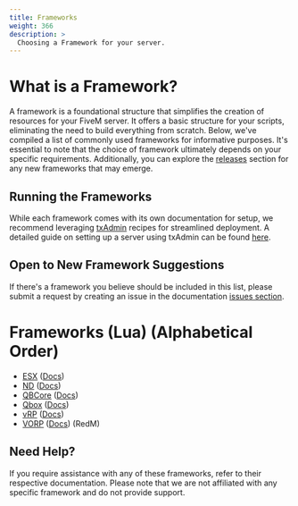 ```yaml
---
title: Frameworks
weight: 366
description: >
  Choosing a Framework for your server.
---
```


# What is a Framework?
A framework is a foundational structure that simplifies the creation of resources for your FiveM server. It offers a basic structure for your scripts, eliminating the need to build everything from scratch. Below, we've compiled a list of commonly used frameworks for informative purposes. It's essential to note that the choice of framework ultimately depends on your specific requirements. Additionally, you can explore the [releases](https://forum.cfx.re/c/development/releases/7) section for any new frameworks that may emerge.

## Running the Frameworks
While each framework comes with its own documentation for setup, we recommend leveraging [txAdmin](/docs/resources/txAdmin/) recipes for streamlined deployment. A detailed guide on setting up a server using txAdmin can be found [here](/docs/server-manual/setting-up-a-server-txadmin).

## Open to New Framework Suggestions
If there's a framework you believe should be included in this list, please submit a request by creating an issue in the documentation [issues section](https://github.com/citizenfx/fivem-docs/issues).

# Frameworks (Lua) (Alphabetical Order) 
- [ESX](https://github.com/esx-framework/esx-legacy) ([Docs](https://documentation.esx-framework.org/legacy/installation))
- [ND](https://github.com/ND-Framework/ND_Core) ([Docs](https://ndcore.dev/setup))
- [QBCore](https://github.com/qbcore-framework/qb-core) ([Docs](https://docs.qbcore.org/qbcore-documentation/))
- [Qbox](https://github.com/Qbox-project/qbx_core) ([Docs](https://docs.qbox.re/installation))
- [vRP](https://github.com/vRP-framework/vRP) ([Docs](https://vrp-framework.github.io/vRP/))
- [VORP](https://github.com/VORPCORE/vorp-core-lua) ([Docs](https://docs.vorp-core.com)) (RedM)

## Need Help?
If you require assistance with any of these frameworks, refer to their respective documentation. Please note that we are not affiliated with any specific framework and do not provide support.

